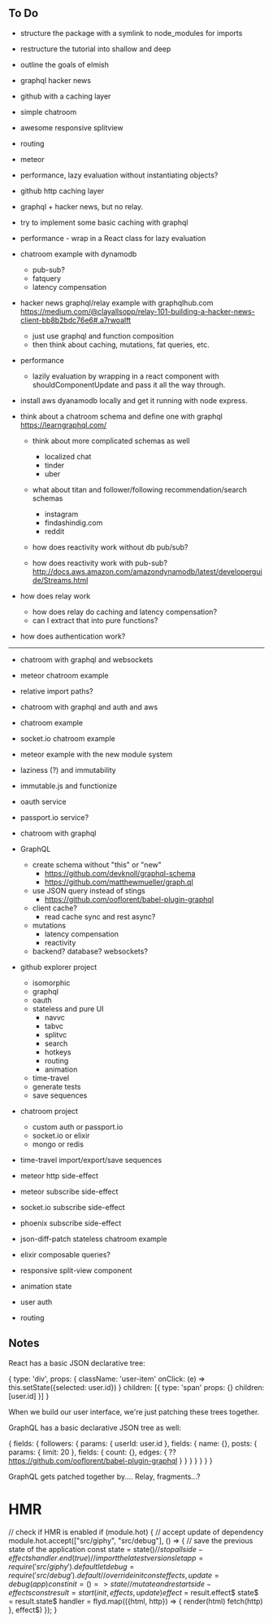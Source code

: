 
## To Do

- structure the package with a symlink to node_modules for imports
- restructure the tutorial into shallow and deep
- outline the goals of elmish
- graphql hacker news
- github with a caching layer
- simple chatroom
- awesome responsive splitview
- routing
- meteor
- performance, lazy evaluation without instantiating objects?

- github http caching layer
- graphql + hacker news, but no relay.
- try to implement some basic caching with graphql
- performance - wrap in a React class for lazy evaluation
- chatroom example with dynamodb
  - pub-sub?
  - fatquery
  - latency compensation

- hacker news graphql/relay example with graphqlhub.com
  https://medium.com/@clayallsopp/relay-101-building-a-hacker-news-client-bb8b2bdc76e6#.a7rwoalft

  - just use graphql and function composition
  - then think about caching, mutations, fat queries, etc.

- performance
  - lazily evaluation by wrapping in a react component with shouldComponentUpdate and pass it all the way through.

- install aws dyanamodb locally and get it running with node express.

- think about a chatroom schema and define one with graphql
  https://learngraphql.com/

  - think about more complicated schemas as well
    - localized chat
    - tinder
    - uber

  - what about titan and follower/following recommendation/search schemas
    - instagram
    - findashindig.com
    - reddit

  - how does reactivity work without db pub/sub?
  - how does reactivity work with pub-sub?
  http://docs.aws.amazon.com/amazondynamodb/latest/developerguide/Streams.html

- how does relay work
  - how does relay do caching and latency compensation?
  - can I extract that into pure functions?

- how does authentication work?

---

- chatroom with graphql and websockets
- meteor chatroom example
- relative import paths?
- chatroom with graphql and auth and aws

- chatroom example
- socket.io chatroom example
- meteor example with the new module system

- laziness (?) and immutability
- immutable.js and functionize

- oauth service
- passport.io service?
- chatroom with graphql


- GraphQL
  - create schema without "this" or "new"
    - https://github.com/devknoll/graphql-schema
    - https://github.com/matthewmueller/graph.ql
  - use JSON query instead of stings
    - https://github.com/ooflorent/babel-plugin-graphql
  - client cache?
    - read cache sync and rest async?
  - mutations
    - latency compensation
    - reactivity
  - backend? database? websockets?

- github explorer project
  - isomorphic
  - graphql
  - oauth
  - stateless and pure UI
    - navvc
    - tabvc
    - splitvc
    - search
    - hotkeys
    - routing
    - animation
  - time-travel
  - generate tests
  - save sequences

- chatroom project
  - custom auth or passport.io
  - socket.io or elixir
  - mongo or redis


- time-travel import/export/save sequences

- meteor http side-effect
- meteor subscribe side-effect
- socket.io subscribe side-effect
- phoenix subscribe side-effect

- json-diff-patch stateless chatroom example

- elixir composable queries?

- responsive split-view component
- animation state
- user auth
- routing

## Notes

React has a basic JSON declarative tree:

{
  type: 'div',
  props: {
    className: 'user-item'
    onClick: (e) => this.setState({selected: user.id})
  }
  children: [{
    type: 'span'
    props: {}
    children: [user.id]
  }]
}

When we build our user interface, we're just patching these trees together.

GraphQL has a basic declarative JSON tree as well:

{
  fields: {
    followers: {
      params: {
        userId: user.id
      },
      fields: {
        name: {},
        posts: {
          params: {
            limit: 20
          },
          fields: {
            count: {},
            edges: {
              ?? https://github.com/ooflorent/babel-plugin-graphql
            }
          }
        }
      }
    }
  }
}

GraphQL gets patched together by.... Relay, fragments...?



# HMR



// check if HMR is enabled
if (module.hot) {
  // accept update of dependency
  module.hot.accept(["src/giphy", "src/debug"], () => {
    // save the previous state of the application
    const state = state$()
    // stop all side-effects
    handler.end(true)
    // import the latest versions
    let app = require('src/giphy').default
    let debug = require('src/debug').default
    // override init
    const {effects, update} = debug(app)
    const init = () => state
    // mutate and restart side-effects
    const result = start({init, effects, update})
    effect$ = result.effect$
    state$ = result.state$
    handler = flyd.map(({html, http}) => {
      render(html)
      fetch(http)
    }, effect$)
  });
}
